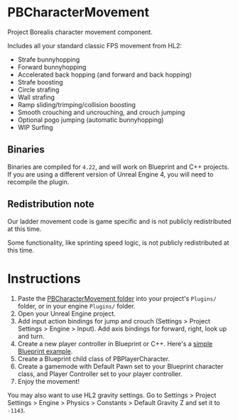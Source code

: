 # PBCharacterMovement
Project Borealis character movement component.

Includes all your standard classic FPS movement from HL2:

* Strafe bunnyhopping
* Forward bunnyhopping
* Accelerated back hopping (and forward and back hopping)
* Strafe boosting
* Circle strafing
* Wall strafing
* Ramp sliding/trimping/collision boosting
* Smooth crouching and uncrouching, and crouch jumping
* Optional pogo jumping (automatic bunnyhopping)
* WIP Surfing

## Binaries

Binaries are compiled for `4.22`, and will work on Blueprint and C++ projects.
If you are using a different version of Unreal Engine 4, you will need to recompile the plugin.

## Redistribution note

Our ladder movement code is game specific and is not publicly redistributed at this time.

Some functionality, like sprinting speed logic, is not publicly redistributed at this time.

# Instructions

1. Paste the [PBCharacterMovement folder](https://github.com/ProjectBorealis/PBCharacterMovement/archive/master.zip) into your project's `Plugins/` folder, or in your engine `Plugins/` folder.
2. Open your Unreal Engine project.
3. Add input action bindings for jump and crouch (Settings > Project Settings > Engine > Input). Add axis bindings for forward, right, look up and turn.
4. Create a new player controller in Blueprint or C++. Here's a [simple Blueprint example](https://blueprintue.com/blueprint/l7vxktwk/).
5. Create a Blueprint child class of PBPlayerCharacter.
6. Create a gamemode with Default Pawn set to your Blueprint character class, and Player Controller set to your player controller.
7. Enjoy the movement!

You may also want to use HL2 gravity settings. Go to Settings > Project Settings > Engine > Physics > Constants > Default Gravity Z and set it to `-1143`.
